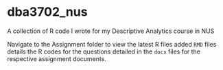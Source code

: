 # dba3702_nus
A collection of R code I wrote for my Descriptive Analytics course in NUS

Navigate to the Assignment folder to view the latest R files added
`RMD` files details the R codes for the questions detailed in the `docx` files for the respective assignment documents.
